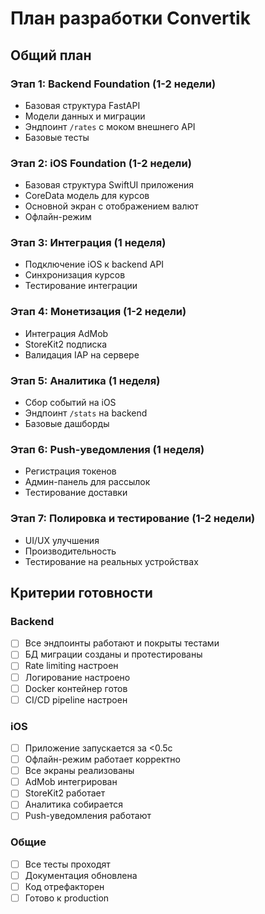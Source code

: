 # План разработки Convertik

## Общий план

### Этап 1: Backend Foundation (1-2 недели)
- Базовая структура FastAPI
- Модели данных и миграции
- Эндпоинт `/rates` с моком внешнего API
- Базовые тесты

### Этап 2: iOS Foundation (1-2 недели)
- Базовая структура SwiftUI приложения
- CoreData модель для курсов
- Основной экран с отображением валют
- Офлайн-режим

### Этап 3: Интеграция (1 неделя)
- Подключение iOS к backend API
- Синхронизация курсов
- Тестирование интеграции

### Этап 4: Монетизация (1-2 недели)
- Интеграция AdMob
- StoreKit2 подписка
- Валидация IAP на сервере

### Этап 5: Аналитика (1 неделя)
- Сбор событий на iOS
- Эндпоинт `/stats` на backend
- Базовые дашборды

### Этап 6: Push-уведомления (1 неделя)
- Регистрация токенов
- Админ-панель для рассылок
- Тестирование доставки

### Этап 7: Полировка и тестирование (1-2 недели)
- UI/UX улучшения
- Производительность
- Тестирование на реальных устройствах

## Критерии готовности

### Backend
- [ ] Все эндпоинты работают и покрыты тестами
- [ ] БД миграции созданы и протестированы
- [ ] Rate limiting настроен
- [ ] Логирование настроено
- [ ] Docker контейнер готов
- [ ] CI/CD pipeline настроен

### iOS
- [ ] Приложение запускается за <0.5с
- [ ] Офлайн-режим работает корректно
- [ ] Все экраны реализованы
- [ ] AdMob интегрирован
- [ ] StoreKit2 работает
- [ ] Аналитика собирается
- [ ] Push-уведомления работают

### Общие
- [ ] Все тесты проходят
- [ ] Документация обновлена
- [ ] Код отрефакторен
- [ ] Готово к production 